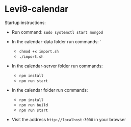 # Levi9-calendar

Startup instructions:

- Run command: `sudo systemctl start mongod`

- In the calendar-data folder run commands: ` 
  - `chmod +x import.sh`
  - `./import.sh`

- In the calendar-server folder run commands:
  - `npm install`
  - `npm run start`

- In the calendar folder run commands:
  - `npm install`
  - `npm run build`
  - `npm run start`

- Visit the address `http://localhost:3000` in your browser



